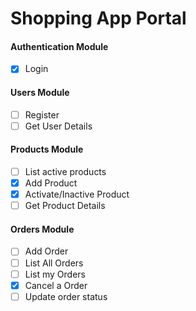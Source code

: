 # Shopping App Portal

#### Authentication Module

- [x] Login

#### Users Module

- [ ] Register
- [ ] Get User Details

#### Products Module
- [ ] List active products
- [x] Add Product
- [X] Activate/Inactive Product
- [ ] Get Product Details

#### Orders Module
- [ ] Add Order
- [ ] List All Orders
- [ ] List my Orders
- [x] Cancel a Order
- [ ] Update order status
